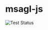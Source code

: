 # msagl-js

![Test Status](https://github.com/msaglJS/msagl-js/workflows/Test%20Status/badge.svg?branch=master)
